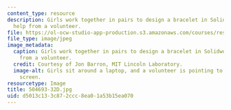 ```yaml
---
content_type: resource
description: Girls work together in pairs to design a bracelet in Solidworks with
  help from a volunteer.
file: https://ol-ocw-studio-app-production.s3.amazonaws.com/courses/res-2-005-girls-who-build-make-your-own-wearables-workshop-spring-2015/d5013c133c872ccc8ea01a53b15ea070_504693-32D.jpg
file_type: image/jpeg
image_metadata:
  caption: Girls work together in pairs to design a bracelet in Solidworks with help
    from a volunteer.
  credit: Courtesy of Jon Barron, MIT Lincoln Laboratory.
  image-alt: Girls sit around a laptop, and a volunteer is pointing to the computer
    screen.
resourcetype: Image
title: 504693-32D.jpg
uid: d5013c13-3c87-2ccc-8ea0-1a53b15ea070
---
```

